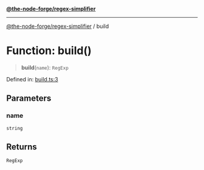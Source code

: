 [**@the-node-forge/regex-simplifier**](../README.md)

***

[@the-node-forge/regex-simplifier](../globals.md) / build

# Function: build()

> **build**(`name`): `RegExp`

Defined in: [build.ts:3](https://github.com/The-Node-Forge/regex-simplifier/blob/3f7b08bd95f2a312f0339c9df8f9ec45c2d1bdc8/src/build.ts#L3)

## Parameters

### name

`string`

## Returns

`RegExp`
